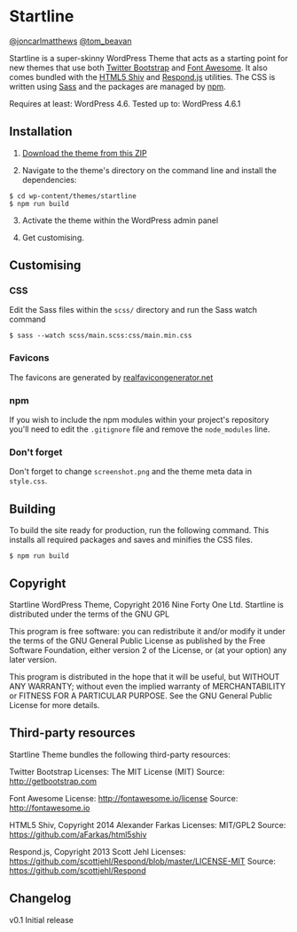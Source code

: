 # Startline

[@joncarlmatthews](https://twitter.com/joncarlmatthews) [@tom_beavan](https://twitter.com/tom_beavan)

Startline is a super-skinny WordPress Theme that acts as a starting point for new themes that use both [Twitter Bootstrap](http://getbootstrap.com/) and [Font Awesome](http://fontawesome.io/). It also comes bundled with the [HTML5 Shiv](https://github.com/aFarkas/html5shiv) and [Respond.js](https://github.com/scottjehl/Respond) utilities. The CSS is written using [Sass](http://sass-lang.com/) and the packages are managed by [npm](https://www.npmjs.com/).

Requires at least: WordPress 4.6. Tested up to: WordPress 4.6.1

## Installation

1) [Download the theme from this ZIP](https://ninefortyone.co.uk/startline/latest.zip)
 
2) Navigate to the theme's directory on the command line and install the dependencies: 
 
```
$ cd wp-content/themes/startline
$ npm run build
```

3) Activate the theme within the WordPress admin panel
 
4) Get customising.

## Customising

### CSS

Edit the Sass files within the `scss/` directory and run the Sass watch command

`$ sass --watch scss/main.scss:css/main.min.css`

### Favicons

The favicons are generated by [realfavicongenerator.net](http://realfavicongenerator.net/)

### npm

If you wish to include the npm modules within your project's repository you'll need to edit the `.gitignore` file and remove the `node_modules` line.

### Don't forget

Don't forget to change `screenshot.png` and the theme meta data in `style.css`.

## Building

To build the site ready for production, run the following command. This installs all required packages and saves and minifies the CSS files.

`$ npm run build`

## Copyright

Startline WordPress Theme, Copyright 2016 Nine Forty One Ltd.
Startline is distributed under the terms of the GNU GPL

This program is free software: you can redistribute it and/or modify
it under the terms of the GNU General Public License as published by
the Free Software Foundation, either version 2 of the License, or
(at your option) any later version.

This program is distributed in the hope that it will be useful,
but WITHOUT ANY WARRANTY; without even the implied warranty of
MERCHANTABILITY or FITNESS FOR A PARTICULAR PURPOSE. See the
GNU General Public License for more details.

## Third-party resources

Startline Theme bundles the following third-party resources:

Twitter Bootstrap
Licenses: The MIT License (MIT)
Source: http://getbootstrap.com

Font Awesome
License: http://fontawesome.io/license
Source: http://fontawesome.io

HTML5 Shiv, Copyright 2014 Alexander Farkas
Licenses: MIT/GPL2
Source: https://github.com/aFarkas/html5shiv

Respond.js, Copyright 2013 Scott Jehl
Licenses: https://github.com/scottjehl/Respond/blob/master/LICENSE-MIT
Source: https://github.com/scottjehl/Respond

## Changelog

v0.1 Initial release
